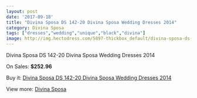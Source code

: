 ```yaml
---
layout: post
date: '2017-09-18'
title: "Divina Sposa DS 142-20 Divina Sposa Wedding Dresses 2014"
category: Divina Sposa
tags: ["dresses","wedding","unique","black","divina"]
image: http://img.hectodress.com/5897-thickbox_default/divina-sposa-ds-142-20-divina-sposa-wedding-dresses-2014.jpg
---
```

Divina Sposa DS 142-20 Divina Sposa Wedding Dresses 2014

On Sales: **$252.96**
<a href="https://www.hectodress.com/divina-sposa/2894-divina-sposa-ds-142-20-divina-sposa-wedding-dresses-2014.html"><amp-img layout="responsive" width="600" height="600" src="//img.hectodress.com/5897-thickbox_default/divina-sposa-ds-142-20-divina-sposa-wedding-dresses-2014.jpg" alt="Divina Sposa DS 142-20 Divina Sposa Wedding Dresses 2014 0" /></a>
<a href="https://www.hectodress.com/divina-sposa/2894-divina-sposa-ds-142-20-divina-sposa-wedding-dresses-2014.html"><amp-img layout="responsive" width="600" height="600" src="//img.hectodress.com/5898-thickbox_default/divina-sposa-ds-142-20-divina-sposa-wedding-dresses-2014.jpg" alt="Divina Sposa DS 142-20 Divina Sposa Wedding Dresses 2014 1" /></a>

Buy it: [Divina Sposa DS 142-20 Divina Sposa Wedding Dresses 2014](https://www.hectodress.com/divina-sposa/2894-divina-sposa-ds-142-20-divina-sposa-wedding-dresses-2014.html "Divina Sposa DS 142-20 Divina Sposa Wedding Dresses 2014")

View more: [Divina Sposa](https://www.hectodress.com/50-divina-sposa "Divina Sposa")